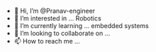 - 👋 Hi, I’m @Pranav-engineer
- 👀 I’m interested in ... Robotics
- 🌱 I’m currently learning ... embedded systems
- 💞️ I’m looking to collaborate on ... 
- 📫 How to reach me ...

<!---
Pranav-engineer/Pranav-engineer is a ✨ special ✨ repository because its `README.md` (this file) appears on your GitHub profile.
You can click the Preview link to take a look at your changes.
--->
